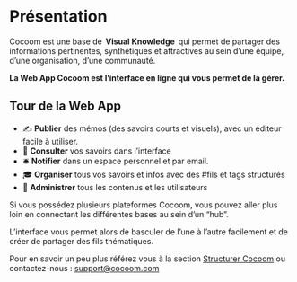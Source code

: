 # Présentation

Cocoom est une base de  **Visual Knowledge**  qui permet de partager des informations pertinentes, synthétiques et attractives au sein d’une équipe, d’une organisation, d’une communauté.

**La Web App Cocoom est l’interface en ligne qui vous permet de la gérer.**

## Tour de la Web App

- ✍️ **Publier** des mémos (des savoirs courts et visuels), avec un éditeur facile à utiliser.
- 📌 **Consulter** vos savoirs dans l’interface
- 🛎 **Notifier** dans un espace personnel et par email.
- 🎓 **Organiser** tous vos savoirs et infos avec des #fils et tags structurés
- 👑 **Administrer** tous les contenus et les utilisateurs

Si vous possédez plusieurs plateformes Cocoom, vous pouvez aller plus loin en connectant les différentes bases au sein d’un “hub”.

L’interface vous permet alors de basculer de l’une à l’autre facilement et de créer de partager des fils thématiques.

Pour en savoir un peu plus référez vous à la section [Structurer Cocoom](/fr/getting-started/structure.md) ou contactez-nous : [support@cocoom.com](mailto:support@cocoom.com)







